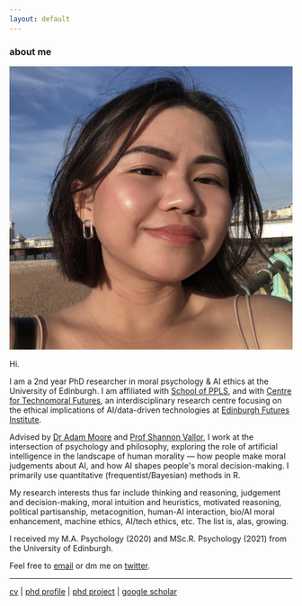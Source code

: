 ```yaml
---
layout: default
---
```


### about me

<img class="profile-picture" src="web-profile.jpg">

Hi. 

I am a 2nd year PhD researcher in moral psychology & AI ethics at the University of Edinburgh. I am affiliated with [School of PPLS](https://www.ed.ac.uk/ppls), and with [Centre for Technomoral Futures](https://www.technomoralfutures.uk), an interdisciplinary research centre focusing on the ethical implications of AI/data-driven technologies at [Edinburgh Futures Institute](https://efi.ed.ac.uk). 

Advised by [Dr Adam Moore](https://www.ed.ac.uk/profile/adam-moore) and [Prof Shannon Vallor](https://www.ed.ac.uk/profile/shannon-vallor), I work at the intersection of psychology and philosophy, exploring the role of artificial intelligence in the landscape of human morality — how people make moral judgements about AI, and how AI shapes people's moral decision-making. I primarily use quantitative (frequentist/Bayesian) methods in R. 

My research interests thus far include thinking and reasoning, judgement and decision-making, moral intuition and heuristics, motivated reasoning, political partisanship, metacognition, human-AI interaction, bio/AI moral enhancement, machine ethics, AI/tech ethics, etc. The list is, alas, growing. 

I received my M.A. Psychology (2020) and MSc.R. Psychology (2021) from the University of Edinburgh. 

Feel free to [email](mailto:yliu3310@ed.ac.uk) or dm me on [twitter](https://twitter.com/_yuxinl_/).

---

[cv](/resume.pdf) | 
[phd profile](https://www.technomoralfutures.uk/phd-students/yuxin-liu) | 
[phd project](https://www.technomoralfutures.uk/phd-research-database/moral-judgments-towards-artificial-intelligence-systems) | 
[google scholar](https://scholar.google.co.uk/citations?user=06_0SucAAAAJ&hl=en) 
